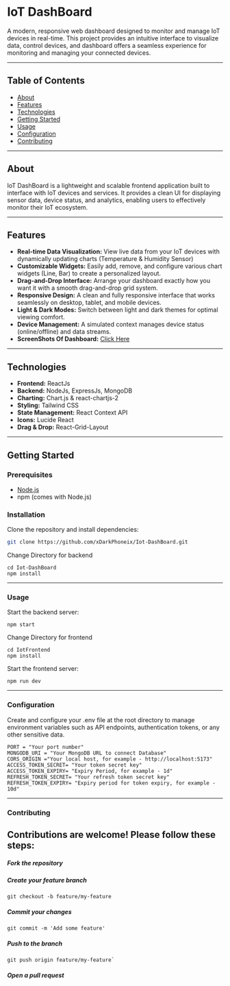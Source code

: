 # IoT DashBoard

A modern, responsive web dashboard designed to monitor and manage IoT devices in real-time. This project provides an intuitive interface to visualize data, control devices, and dashboard offers a seamless experience for monitoring and managing your connected devices.



---

## Table of Contents

- [About](#about)
- [Features](#features)
- [Technologies](#technologies)
- [Getting Started](#getting-started)
- [Usage](#usage)
- [Configuration](#configuration)
- [Contributing](#contributing)

---

## About

IoT DashBoard is a lightweight and scalable frontend application built to interface with IoT devices and services. It provides a clean UI for displaying sensor data, device status, and analytics, enabling users to effectively monitor their IoT ecosystem.

---

## Features

- **Real-time Data Visualization:** View live data from your IoT devices with dynamically updating charts (Temperature & Humidity Sensor)
- **Customizable Widgets:** Easily add, remove, and configure various chart widgets (Line, Bar) to create a personalized layout.
- **Drag-and-Drop Interface:** Arrange your dashboard exactly how you want it with a smooth drag-and-drop grid system.
- **Responsive Design:** A clean and fully responsive interface that works seamlessly on desktop, tablet, and mobile devices.
- **Light & Dark Modes:** Switch between light and dark themes for optimal viewing comfort.
- **Device Management:** A simulated context manages device status (online/offline) and data streams.
- **ScreenShots Of Dashboard:** [Click Here](https://github.com/xDarkPhoneix/Iot-DashBoard/tree/main/screensorts)

---

## Technologies

- **Frontend:** ReactJs
- **Backend:** NodeJs, ExpressJs, MongoDB
- **Charting:** Chart.js & react-chartjs-2  
- **Styling:** Tailwind CSS  
- **State Management:** React Context API  
- **Icons:** Lucide React  
- **Drag & Drop:** React-Grid-Layout    

---

## Getting Started

### Prerequisites

- [Node.js](https://nodejs.org/)  
- npm (comes with Node.js)  

### Installation

Clone the repository and install dependencies:

```bash
git clone https://github.com/xDarkPhoneix/Iot-DashBoard.git
```

Change Directory for backend

```
cd Iot-DashBoard
npm install
```

---

### Usage

Start the backend server:

```
npm start
```
Change Directory for frontend

```
cd IotFrontend
npm install
```

Start the frontend server:

```
npm run dev
```

---

### Configuration

Create and configure your .env file at the root directory to manage environment variables such as API endpoints, authentication tokens, or any other sensitive data.

```
PORT = "Your port number"
MONGODB_URI = "Your MongoDB URL to connect Database"
CORS_ORIGIN ="Your local host, for example - http://localhost:5173"
ACCESS_TOKEN_SECRET= "Your token secret key"
ACCESS_TOKEN_EXPIRY= "Expiry Period, for example - 1d"
REFRESH_TOKEN_SECRET= "Your refresh token secret key"
REFRESH_TOKEN_EXPIRY= "Expiry period for token expiry, for example - 10d"
```

---

### Contributing

## Contributions are welcome! Please follow these steps:

##### Fork the repository

##### Create your feature branch
```
git checkout -b feature/my-feature
```

##### Commit your changes 
```
git commit -m 'Add some feature'
```

##### Push to the branch 
```
git push origin feature/my-feature`
```

##### Open a pull request

